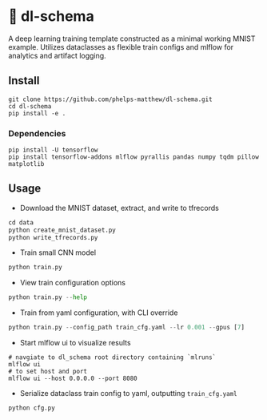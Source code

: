 # &#127796; dl-schema
A deep learning training template constructed as a minimal working MNIST example. Utilizes dataclasses as flexible train configs and mlflow for analytics and artifact logging.

## Install
```
git clone https://github.com/phelps-matthew/dl-schema.git
cd dl-schema
pip install -e .
```
### Dependencies
```
pip install -U tensorflow
pip install tensorflow-addons mlflow pyrallis pandas numpy tqdm pillow matplotlib
```

## Usage
* Download the MNIST dataset, extract, and write to tfrecords
```python
cd data
python create_mnist_dataset.py
python write_tfrecords.py
```
* Train small CNN model
```python
python train.py
```
* View train configuration options
```python
python train.py --help
```
* Train from yaml configuration, with CLI override
```python
python train.py --config_path train_cfg.yaml --lr 0.001 --gpus [7]
```
* Start mlflow ui to visualize results
```
# navgiate to dl_schema root directory containing `mlruns`
mlflow ui
# to set host and port
mlflow ui --host 0.0.0.0 --port 8080
```
* Serialize dataclass train config to yaml, outputting `train_cfg.yaml`
```python
python cfg.py
```

